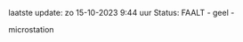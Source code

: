 laatste update: 
zo 15-10-2023  9:44   uur 
Status: FAALT - geel - 
<div class="service Y">microstation</div>